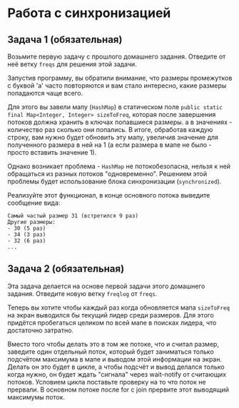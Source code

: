 # Работа с синхронизацией

## Задача 1 (обязательная)
Возьмите первую задачу с прошлого домашнего задания. Отведите от неё ветку `freqs` для решения этой задачи.

Запустив программу, вы обратили внимание, что размеры промежутков с буквой 'a' часто повторяются и вам стало интересно, какие размеры попадаются чаще всего.

Для этого вы завели мапу (`HashMap`) в статическом поле `public static final Map<Integer, Integer> sizeToFreq`, которая после завершения потоков должна хранить в ключах попавшиеся размеры. а в значениях - количество раз сколько они попались.
В итоге, обработав каждую строку, вам нужно будет обновить эту мапу, увеличив значение для полученного размера в ней на 1 (а если размера в мапе не было - просто вставить значение 1).

Однако возникает проблема - `HashMap` не потокобезопасна, нельзя к ней обращаться из разных потоков "одновременно".
Решением этой проблемы будет использование блока синхронизации (`synchronized`).

Реализуйте этот функционал, в конце основного потока выведите сообщение вида:
```text
Самый частый размер 31 (встретился 9 раз)
Другие размеры:
- 30 (5 раз)
- 34 (3 раз)
- 32 (6 раз)
...
```

## Задача 2 (обязательная)
Эта задача делается на основе первой задачи этого домашнего задания. Отведите новую ветку `freqlog` от `freqs`.

Теперь вы хотите чтобы каждый раз когда обновляется мапа `sizeToFreq` на экран выводился бы текущий лидер среди размеров.
Для этого придётся пробегаться целиком по всей мапе в поисках лидера, что достаточно затратно.

Вместо того чтобы делать это в том же потоке, что и считал размер, заведите один отдельный поток, который будет заниматься только подсчётом максимума в мапе и выводом этой информации на экран.
Делать он это будет в цикле, а чтобы подсчёт и вывод делался только когда нужно, он будет ждать "сигнала" через wait-notify от считающих потоков.
Условием цикла поставьте проверку на то что поток не прервали. В основном потоке после for с join прервите этот выводящий максимумы поток.
